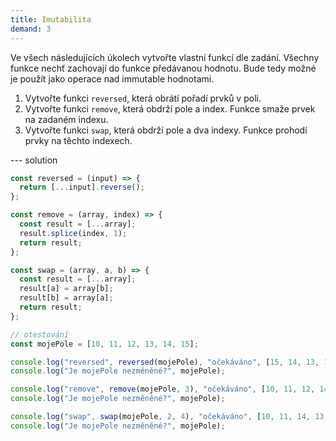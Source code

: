 ```yaml
---
title: Imutabilita
demand: 3
---
```


Ve všech následujících úkolech vytvořte vlastní funkcí dle zadání. Všechny funkce nechť zachovají do funkce předávanou hodnotu. Bude tedy možné je použít jako operace nad immutable hodnotami.

1. Vytvořte funkci `reversed`, která obrátí pořadí prvků v poli.
1. Vytvořte funkci `remove`, která obdrží pole a index. Funkce smaže prvek na zadaném indexu.
1. Vytvořte funkci `swap`, která obdrží pole a dva indexy. Funkce prohodí prvky na těchto indexech.

--- solution
```js
const reversed = (input) => {
  return [...input].reverse();
};

const remove = (array, index) => {
  const result = [...array];
  result.splice(index, 1);
  return result;
};

const swap = (array, a, b) => {
  const result = [...array];
  result[a] = array[b];
  result[b] = array[a];
  return result;
};

// otestování
const mojePole = [10, 11, 12, 13, 14, 15];

console.log("reversed", reversed(mojePole), "očekáváno", [15, 14, 13, 12, 11, 10]);
console.log("Je mojePole nezměněné?", mojePole);

console.log("remove", remove(mojePole, 3), "očekáváno", [10, 11, 12, 14, 15]);
console.log("Je mojePole nezměněné?", mojePole);

console.log("swap", swap(mojePole, 2, 4), "očekáváno", [10, 11, 14, 13, 12, 15]);
console.log("Je mojePole nezměněné?", mojePole);
```

